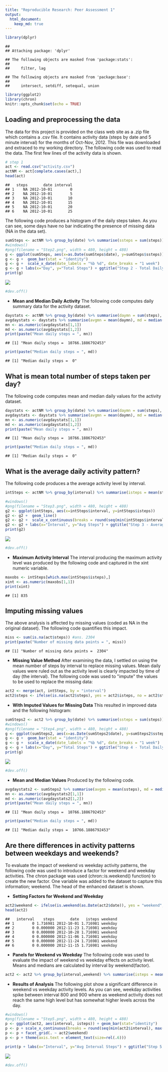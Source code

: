 ```yaml
---
title: "Reproducible Research: Peer Assessment 1"
output:
  html_document: 
    keep_md: true
---
```



```r
library(dplyr)
```

```
## 
## Attaching package: 'dplyr'
```

```
## The following objects are masked from 'package:stats':
## 
##     filter, lag
```

```
## The following objects are masked from 'package:base':
## 
##     intersect, setdiff, setequal, union
```

```r
library(ggplot2)
library(chron)
knitr::opts_chunk$set(echo = TRUE)
```

## Loading and preprocessing the data
The data for this project is provided on the class web site as a .zip file which contains a .csv file. It contains activity data (steps by date and 5 minute interval) for the months of Oct-Nov, 2012. This file was downloaded and extraced to my working directory. The following code was used to read the data. The first few lines of the activity data is shown.


```r
# step 1
act <- read.csv("activity.csv")
actNM <- act[complete.cases(act),]
head(act)
```

```
##   steps       date interval
## 1    NA 2012-10-01        0
## 2    NA 2012-10-01        5
## 3    NA 2012-10-01       10
## 4    NA 2012-10-01       15
## 5    NA 2012-10-01       20
## 6    NA 2012-10-01       25
```
The following code produces a histogram of the daily steps taken. As you can see, some days have no bar indicating the presence of missing data (NA in the data set).

```r
sumSteps <- actNM %>% group_by(date) %>% summarise(ssteps = sum(steps))
#windows()
#png(filename = "Step2.png", width = 480, height = 480)
g <- ggplot(sumSteps, aes(x=as.Date(sumSteps$date), y=sumSteps$ssteps)) # + stat_summary(fun.y=sum)
g <- g +  geom_bar(stat = "identity")
g <- g +  scale_x_date(date_labels = "%b %d", date_breaks = "1 week")
g <- g + labs(x="Day", y="Total Steps") + ggtitle("Step 2 - Total Daily Steps w/Missing Values Dropped")
print(g)
```

![](PA1_template_files/figure-html/step2-1.png)<!-- -->

```r
#dev.off()
```

+ **Mean and Median Daily Activity**
The following code computes daily summary data for the activity dataset.


```r
daystats <- actNM %>% group_by(date) %>% summarise(daymn = sum(steps), daymd = median(steps))
avgdaystats <- daystats %>% summarise(avgmn = mean(daymn), md = median(daymd))
mn <- as.numeric(avgdaystats[1,1])
md <- as.numeric(avgdaystats[1,2])
print(paste("Mean daily steps = ", mn))
```

```
## [1] "Mean daily steps =  10766.1886792453"
```

```r
print(paste("Median daily steps = ", md))
```

```
## [1] "Median daily steps =  0"
```

## What is mean total number of steps taken per day?
The following code computes mean and median daily values for the activity dataset.


```r
daystats <- actNM %>% group_by(date) %>% summarise(daymn = sum(steps), daymd = median(steps))
avgdaystats <- daystats %>% summarise(avgmn = mean(daymn), md = median(daymd))
mn <- as.numeric(avgdaystats[1,1])
md <- as.numeric(avgdaystats[1,2])
print(paste("Mean daily steps = ", mn))
```

```
## [1] "Mean daily steps =  10766.1886792453"
```

```r
print(paste("Median daily steps = ", md))
```

```
## [1] "Median daily steps =  0"
```


## What is the average daily activity pattern?
The following code produces a the average activity level by interval.


```r
intSteps <- actNM %>% group_by(interval) %>% summarise(isteps = mean(steps))

#windows()
#png(filename = "Step3.png", width = 480, height = 480)
g2 <- ggplot(intSteps, aes(x=intSteps$interval, y=intSteps$isteps))
g2 <- g2 +  geom_line()
g2 <- g2 +  scale_x_continuous(breaks = round(seq(min(intSteps$interval), max(intSteps$interval), by = 200)))
g2 <- g2 + labs(x="Interval", y="Avg Steps") + ggtitle("Step 3 - Average Steps by Interval")
print(g2)
```

![](PA1_template_files/figure-html/step5-1.png)<!-- -->

```r
#dev.off()
```

+ **Maximum Activity Interval**
The interval producing the maximum activity level was produced by the following code and captured in the xint numeric variable.


```r
maxobs <- intSteps[which.max(intSteps$isteps),]
xint <- as.numeric(maxobs[1,1])
print(xint)
```

```
## [1] 835
```

## Imputing missing values
The above analysis is affected by missing values (coded as NA in the original dataset). The following code quantifies this impact.


```r
miss <- sum(is.na(act$steps)) #ans. 2304
print(paste("Number of missing data points = ", miss))
```

```
## [1] "Number of missing data points =  2304"
```
+ **Missing Value Method**
After examining the data, I settled on using the mean number of steps by interval to replace missing values. Mean daily values were ruled out as the activity level is clearly impacted by time of day (the interval). The following code was used to "impute" the values to be used to replace the missing data:


```r
act2 <- merge(act, intSteps, by = "interval")
act2$steps <- ifelse(is.na(act2$steps), yes = act2$isteps, no = act2$steps)
```

+ **With Imputed Values for Missing Data**
This resulted in improved data and the following histogram:


```r
sumSteps2 <- act2 %>% group_by(date) %>% summarise(ssteps = sum(steps))
#windows()
#png(filename = "Step4.png", width = 480, height = 480)
g <- ggplot(sumSteps2, aes(x=as.Date(sumSteps2$date), y=sumSteps2$ssteps))
g <- g +  geom_bar(stat = "identity")
g <- g +  scale_x_date(date_labels = "%b %d", date_breaks = "1 week")
g <- g + labs(x="Day", y="Total Steps") + ggtitle("Step 4 - Total Daily Steps w/Missing Values Set to Interval Mean")
print(g)
```

![](PA1_template_files/figure-html/step9-1.png)<!-- -->

```r
#dev.off()
```

+ **Mean and Median Values**
Produced by the following code.


```r
avgdaystats2 <- sumSteps2 %>% summarise(avgmn = mean(ssteps), md = median(ssteps))
mn <- as.numeric(avgdaystats2[1,1])
md <- as.numeric(avgdaystats2[1,2])
print(paste("Mean daily steps = ", mn))
```

```
## [1] "Mean daily steps =  10766.1886792453"
```

```r
print(paste("Median daily steps = ", md))
```

```
## [1] "Median daily steps =  10766.1886792453"
```
## Are there differences in activity patterns between weekdays and weekends?

To evaluate the impact of weekend vs weekday activity patterns, the following code was used to introduce a factor for weekend and weekday activities. The chron package was used (chron::is.weekend() function) to create the new factor. One variable was added to the dataset to capture this information; weekend. The head of the enhanced dataset is shown.

+ **Setting Factors for Weekend and Weekday**

```r
act2$weekend <- ifelse(is.weekend(as.Date(act2$date)), yes = "weekend", no = "weekday")
head(act2)
```

```
##   interval    steps       date   isteps weekend
## 1        0 1.716981 2012-10-01 1.716981 weekday
## 2        0 0.000000 2012-11-23 1.716981 weekday
## 3        0 0.000000 2012-10-28 1.716981 weekend
## 4        0 0.000000 2012-11-06 1.716981 weekday
## 5        0 0.000000 2012-11-24 1.716981 weekend
## 6        0 0.000000 2012-11-15 1.716981 weekday
```
+ **Panels for Weekend vs Weekday**
The following code was used to evaluate the impact of weekend vs weekday effects on activity level. Means and medians are calculated by interval by weekend(factor).


```r
act2 <- act2 %>% group_by(interval,weekend) %>% summarise(isteps = mean(steps), imedian = median(steps))
```

+ **Results of Analysis**
The following plot show a significant difference in weekend vs weekday activity levels. As you can see, weekday activities spike between interval 800 and 900 where as weekend activity does not reach the same high level but has somewhat higher levels across the day.


```r
#windows()
#png(filename = "Step5.png", width = 480, height = 480)
p <- ggplot(act2, aes(interval, isteps)) + geom_bar(stat="identity")
p <- p + scale_x_continuous(breaks = round(seq(min(act2$interval), max(act2$interval), by = 200)))
p <- p + facet_grid(. ~ act2$weekend)
p <- p + theme(axis.text = element_text(size=rel(.6)))

print(p + labs(x="Interval", y="Avg Interval Steps") + ggtitle("Step 5 - Weekday vs Weekend Behavior"))
```

![](PA1_template_files/figure-html/step13-1.png)<!-- -->

```r
#dev.off()
```

